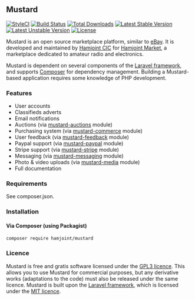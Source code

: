 ## Mustard

[![StyleCI](https://styleci.io/repos/34023411/shield?style=flat)](https://styleci.io/repos/34023411)
[![Build Status](https://travis-ci.org/hamjoint/mustard.svg)](https://travis-ci.org/hamjoint/mustard)
[![Total Downloads](https://poser.pugx.org/hamjoint/mustard/d/total.svg)](https://packagist.org/packages/hamjoint/mustard)
[![Latest Stable Version](https://poser.pugx.org/hamjoint/mustard/v/stable.svg)](https://packagist.org/packages/hamjoint/mustard)
[![Latest Unstable Version](https://poser.pugx.org/hamjoint/mustard/v/unstable.svg)](https://packagist.org/packages/hamjoint/mustard)
[![License](https://poser.pugx.org/hamjoint/mustard/license.svg)](https://packagist.org/packages/hamjoint/mustard)

Mustard is an open source marketplace platform, similar to [eBay](http://www.ebay.com/). It is developed and maintained by [Hamjoint CIC](http://www.hamjoint.org/) for [Hamjoint Market](https://www.hamjoint.com/market), a marketplace dedicated to amateur radio and electronics.

Mustard is dependent on several components of the [Laravel framework](http://laravel.com), and supports [Composer](https://getcomposer.org/) for dependency management. Building a Mustard-based application requires some knowledge of PHP development.

### Features

* User accounts
* Classifieds adverts
* Email notifications
* Auctions (via [mustard-auctions](https://github.com/hamjoint/mustard-auctions) module)
* Purchasing system (via [mustard-commerce](https://github.com/hamjoint/mustard-commerce) module)
* User feedback (via [mustard-feedback](https://github.com/hamjoint/mustard-feedback) module)
* Paypal support (via [mustard-paypal](https://github.com/hamjoint/mustard-paypal) module)
* Stripe support (via [mustard-stripe](https://github.com/hamjoint/mustard-stripe) module)
* Messaging (via [mustard-messaging](https://github.com/hamjoint/mustard-messaging) module)
* Photo & video uploads (via [mustard-media](https://github.com/hamjoint/mustard-media) module)
* Full documentation

### Requirements

See composer.json.

### Installation

#### Via Composer (using Packagist)

```sh
composer require hamjoint/mustard
```

### Licence

Mustard is free and gratis software licensed under the [GPL3 licence](https://www.gnu.org/licenses/gpl-3.0). This allows you to use Mustard for commercial purposes, but any derivative works (adaptations to the code) must also be released under the same licence. Mustard is built upon the [Laravel framework](http://laravel.com), which is licensed under the [MIT licence](http://opensource.org/licenses/MIT).

